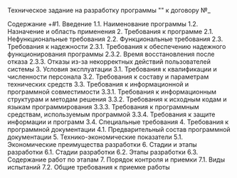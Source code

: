 Техническое задание на разработку программы "" к договору №_

Содержание
+#1. Введение
1.1. Наименование программы
1.2. Назначение и область применения
2. Требования к программе
2.1. Нефункциональные требования
2.2. Функциональные требования
2.3. Требования к надежности
2.3.1. Требования к обеспечению надежного функционирования программы
2.3.2. Время восстановления после отказа
2.3.3. Отказы из-за некорректных действий пользователей системы
3. Условия эксплуатации
3.1. Требования к квалификации и численности персонала
3.2. Требования к составу и параметрам технических средств
3.3. Требования к информационной и программной совместимости
3.3.1. Требования к информационным структурам и методам решения
3.3.2. Требования к исходным кодам и языкам программирования
3.3.3. Требования к программным средствам, используемым программой
3.3.4. Требования к защите информации и программ
3.4. Специальные требования
4. Требования к программной документации
4.1. Предварительный состав программной документации
5. Технико-экономические показатели
5.1. Экономические преимущества разработки
6. Стадии и этапы разработки
6.1. Стадии разработки
6.2. Этапы разработки
6.3. Содержание работ по этапам
7. Порядок контроля и приемки
7.1. Виды испытаний
7.2. Общие требования к приемке работы
